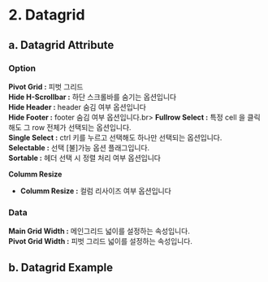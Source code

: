 
# 2. Datagrid

## a. Datagrid Attribute

### **Option**

**Pivot Grid  :** 피벗 그리드<br>
**Hide H-Scrollbar  :** 하단 스크롤바를 숨기는 옵션입니다<br>
**Hide Header  :**  header 숨김 여부 옵션입니다<br>
**Hide Footer  :** footer 숨김 여부 옵션입니다.br>
**Fullrow Select  :** 특정 cell 을 클릭해도 그 row 전체가 선택되는 옵션입니다.<br>
**Single Select  :** ctrl 키를 누르고 선택해도 하나만 선택되는 옵션입니다. <br>
**Selectable  :** 선택 [불]가능 옵션 플래그입니다.<br>
**Sortable  :**  헤더 선택 시 정렬 처리 여부 옵션입니다<br>

**Columm Resize**<br>
* **Columm Resize :** 컬럼 리사이즈 여부 옵션입니다<br>

### **Data**
**Main Grid Width  :** 메인그리드 넓이를 설정하는 속성입니다.<br>
**Pivot Grid Width  :** 피벗 그리드 넓이를 설정하는 속성입니다.<br>


## b. Datagrid Example